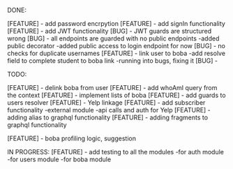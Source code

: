 DONE:

[FEATURE] - add password encrpytion
[FEATURE] - add signIn functionality
[FEATURE] - add JWT functionality
[BUG] - JWT guards are structured wrong
[BUG] - all endpoints are guarded with no public endpoints
-added public decorator
-added public access to login endpoint for now
[BUG] - no checks for duplicate usernames
[FEATURE] - link user to boba
-add resolve field to complete student to boba link
-running into bugs, fixing it
[BUG] -

TODO:

[FEATURE] - delink boba from user
[FEATURE] - add whoAmI query from the context
[FEATURE] - implement lists of boba
[FEATURE] - add guards to users resolver
[FEATURE] - Yelp linkage
[FEATURE] - add subscriber functionality
-external module
-api calls and auth for Yelp
[FEATURE] - adding alias to graphql functionality
[FEATURE] - adding fragments to graphql functionality

[FEATURE] - boba profiling logic, suggestion

IN PROGRESS:
[FEATURE] - add testing to all the modules
-for auth module
-for users module
-for boba module

